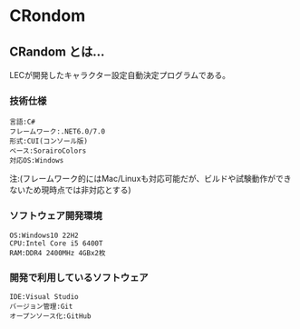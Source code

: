 # CRondom
## CRandom とは…
LECが開発したキャラクター設定自動決定プログラムである。

### 技術仕様
    言語:C#
    フレームワーク:.NET6.0/7.0
    形式:CUI(コンソール版)
    ベース:SorairoColors
    対応OS:Windows
注:(フレームワーク的にはMac/Linuxも対応可能だが、ビルドや試験動作ができないため現時点では非対応とする)<br>

### ソフトウェア開発環境
    OS:Windows10 22H2
    CPU:Intel Core i5 6400T
    RAM:DDR4 2400MHz 4GBx2枚

### 開発で利用しているソフトウェア
    IDE:Visual Studio
    バージョン管理:Git
    オープンソース化:GitHub
